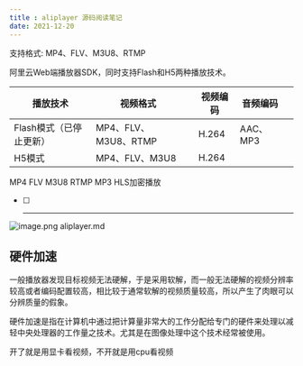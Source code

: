 ```yaml
---
title : aliplayer 源码阅读笔记
date: 2021-12-20
---
```

支持格式: MP4、FLV、M3U8、RTMP

阿里云Web端播放器SDK，同时支持Flash和H5两种播放技术。

<!--more-->

| 播放技术                | 视频格式             |  | 视频编码 | 音频编码 |  |
| ------------------------- | ---------------------- | -- | ---------- | ---------- | -- |
| Flash模式（已停止更新） | MP4、FLV、M3U8、RTMP |  | H.264    | AAC、MP3 |  |
| H5模式                  | MP4、FLV、M3U8       |  | H.264    |          |  |

MP4	FLV	M3U8	RTMP	MP3
HLS加密播放

* [ ] ---
![image.png](http://localhost:1313/assets/1645103285802-image.png)
aliplayer.md

## 硬件加速

一般播放器发现目标视频无法硬解，于是采用软解，而一般无法硬解的视频分辨率较高或者编码配置较高，相比较于通常软解的视频质量较高，所以产生了肉眼可以分辨质量的假象。

硬件加速是指在计算机中通过把计算量非常大的工作分配给专门的硬件来处理以减轻中央处理器的工作量之技术。尤其是在图像处理中这个技术经常被使用。

开了就是用显卡看视频，不开就是用cpu看视频